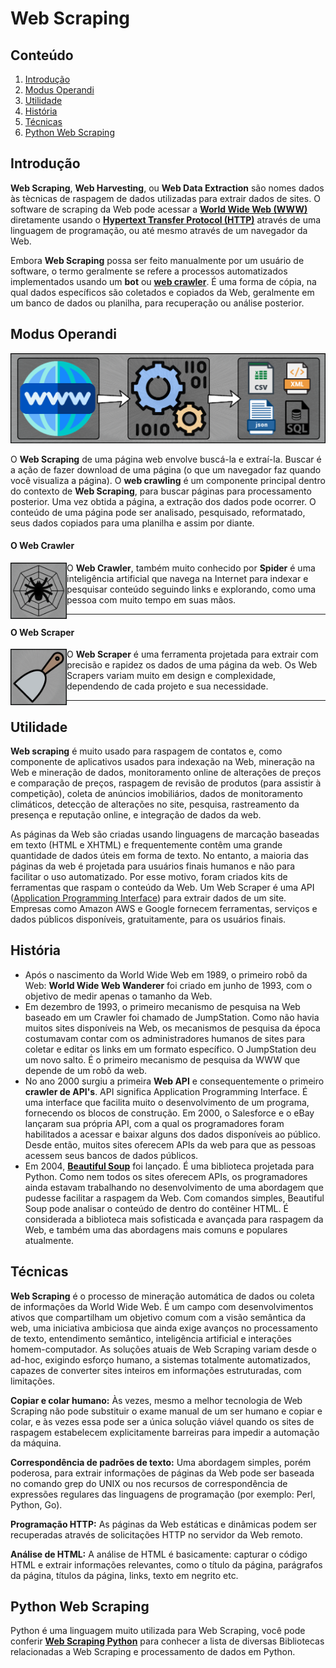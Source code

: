 # Web Scraping

## Conteúdo

1. [Introdução](#introdução)
2. [Modus Operandi](#Modus-Operandi)
3. [Utilidade](#utilidade)
4. [História](#história)
5. [Técnicas](#técnicas)
6. [Python Web Scraping](#Python-Web-Scraping)

## Introdução

**Web Scraping**, **Web Harvesting**, ou **Web Data Extraction** são nomes dados às tècnicas de raspagem de dados utilizadas para extrair dados de sites. O software de scraping da Web pode acessar a **[World Wide Web (WWW)](https://www.w3.org/WWW/)** diretamente usando o **[Hypertext Transfer Protocol (HTTP)](https://developer.mozilla.org/en-US/docs/Web/HTTP/Overview)** através de uma linguagem de programação, ou até mesmo através de um navegador da Web. 

Embora **Web Scraping** possa ser feito manualmente por um usuário de software, o termo geralmente se refere a processos automatizados implementados usando um **bot** ou **[web crawler](https://en.wikipedia.org/wiki/Web_crawler)**. É uma forma de cópia, na qual dados específicos são coletados e copiados da Web, geralmente em um banco de dados ou planilha, para recuperação ou análise posterior.

## Modus Operandi

![img](https://raw.githubusercontent.com/the-akira/Python-Web-Scraping/master/images/WebScraping.png)

O **Web Scraping** de uma página web envolve buscá-la e extraí-la. Buscar é a ação de fazer download de uma página (o que um navegador faz quando você visualiza a página). O **web crawling** é um componente principal dentro do contexto de **Web Scraping**, para buscar páginas para processamento posterior. Uma vez obtida a página, a extração dos dados pode ocorrer. O conteúdo de uma página pode ser analisado, pesquisado, reformatado, seus dados copiados para uma planilha e assim por diante.

#### O Web Crawler

<img align="left" width="90px" height="90px" src="https://raw.githubusercontent.com/the-akira/Python-Web-Scraping/master/images/Spider.png" />

O **Web Crawler**, também muito conhecido por **Spider** é uma inteligência artificial que navega na Internet para indexar e pesquisar conteúdo seguindo links e explorando, como uma pessoa com muito tempo em suas mãos.

---------------------------------------

#### O Web Scraper

<img align="left" width="90px" height="90px" src="https://raw.githubusercontent.com/the-akira/Python-Web-Scraping/master/images/Scraper.png" />

O **Web Scraper** é uma ferramenta projetada para extrair com precisão e rapidez os dados de uma página da web. Os Web Scrapers variam muito em design e complexidade, dependendo de cada projeto e sua necessidade.

---------------------------------------

## Utilidade

**Web scraping** é muito usado para raspagem de contatos e, como componente de aplicativos usados para indexação na Web, mineração na Web e mineração de dados, monitoramento online de alterações de preços e comparação de preços, raspagem de revisão de produtos (para assistir à competição), coleta de anúncios imobiliários, dados de monitoramento climáticos, detecção de alterações no site, pesquisa, rastreamento da presença e reputação online, e integração de dados da web.

As páginas da Web são criadas usando linguagens de marcação baseadas em texto (HTML e XHTML) e frequentemente contêm uma grande quantidade de dados úteis em forma de texto. No entanto, a maioria das páginas da web é projetada para usuários finais humanos e não para facilitar o uso automatizado. Por esse motivo, foram criados kits de ferramentas que raspam o conteúdo da Web. Um Web Scraper é uma API ([Application Programming Interface](https://medium.com/@perrysetgo/what-exactly-is-an-api-69f36968a41f)) para extrair dados de um site. Empresas como Amazon AWS e Google fornecem ferramentas, serviços e dados públicos disponíveis, gratuitamente, para os usuários finais.

## História

- Após o nascimento da World Wide Web em 1989, o primeiro robô da Web: **World Wide Web Wanderer** foi criado em junho de 1993, com o objetivo de medir apenas o tamanho da Web.
- Em dezembro de 1993, o primeiro mecanismo de pesquisa na Web baseado em um Crawler foi chamado de JumpStation. Como não havia muitos sites disponíveis na Web, os mecanismos de pesquisa da época costumavam contar com os administradores humanos de sites para coletar e editar os links em um formato específico. O JumpStation deu um novo salto. É o primeiro mecanismo de pesquisa da WWW que depende de um robô da web.
- No ano 2000 surgiu a primeira **Web API** e consequentemente o primeiro **crawler de API's**. API significa Application Programming Interface. É uma interface que facilita muito o desenvolvimento de um programa, fornecendo os blocos de construção. Em 2000, o Salesforce e o eBay lançaram sua própria API, com a qual os programadores foram habilitados a acessar e baixar alguns dos dados disponíveis ao público. Desde então, muitos sites oferecem APIs da web para que as pessoas acessem seus bancos de dados públicos.
- Em 2004, **[Beautiful Soup](https://www.crummy.com/software/BeautifulSoup/bs4/doc/)** foi lançado. É uma biblioteca projetada para Python. Como nem todos os sites oferecem APIs, os programadores ainda estavam trabalhando no desenvolvimento de uma abordagem que pudesse facilitar a raspagem da Web. Com comandos simples, Beautiful Soup pode analisar o conteúdo de dentro do contêiner HTML. É considerada a biblioteca mais sofisticada e avançada para raspagem da Web, e também uma das abordagens mais comuns e populares atualmente.

## Técnicas

**Web Scraping** é o processo de mineração automática de dados ou coleta de informações da World Wide Web. É um campo com desenvolvimentos ativos que compartilham um objetivo comum com a visão semântica da web, uma iniciativa ambiciosa que ainda exige avanços no processamento de texto, entendimento semântico, inteligência artificial e interações homem-computador. As soluções atuais de Web Scraping variam desde o ad-hoc, exigindo esforço humano, a sistemas totalmente automatizados, capazes de converter sites inteiros em informações estruturadas, com limitações.

**Copiar e colar humano:** Às vezes, mesmo a melhor tecnologia de Web Scraping não pode substituir o exame manual de um ser humano e copiar e colar, e às vezes essa pode ser a única solução viável quando os sites de raspagem estabelecem explicitamente barreiras para impedir a automação da máquina.

**Correspondência de padrões de texto:** Uma abordagem simples, porém poderosa, para extrair informações de páginas da Web pode ser baseada no comando grep do UNIX ou nos recursos de correspondência de expressões regulares das linguagens de programação (por exemplo: Perl, Python, Go).

**Programação HTTP:** As páginas da Web estáticas e dinâmicas podem ser recuperadas através de solicitações HTTP no servidor da Web remoto.

**Análise de HTML:** A análise de HTML é basicamente: capturar o código HTML e extrair informações relevantes, como o título da página, parágrafos da página, títulos da página, links, texto em negrito etc.

## Python Web Scraping

Python é uma linguagem muito utilizada para Web Scraping, você pode conferir **[Web Scraping Python](https://github.com/lorien/awesome-web-scraping/blob/master/python.md)** para conhecer a lista de diversas Bibliotecas relacionadas a Web Scraping e processamento de dados em Python.